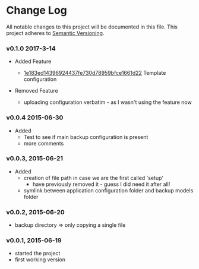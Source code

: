 # Change Log
All notable changes to this project will be documented in this file.
This project adheres to [Semantic Versioning](http://semver.org/).


### v0.1.0  2017-3-14
- Added Feature
  - [1e183ed14396924437fe730d78959bfce1661d22](https://github.com/BCS-io/capistrano-backup/commit/1e183ed14396924437fe730d78959bfce1661d22) Template configuration

- Removed Feature
  - uploading configuration verbatim - as I wasn't using the feature now

### v0.0.4  2015-06-30
- Added
  - Test to see if main backup configuration is present
  - more comments

### v0.0.3, 2015-06-21
- Added
  - creation of file path in case we are the first called 'setup'
    - have previously removed it - guess I did need it after all!
  - symlink between application configuration folder and backup models folder

### v0.0.2, 2015-06-20
- backup directory => only copying a single file

### v0.0.1, 2015-06-19
- started the project
- first working version
